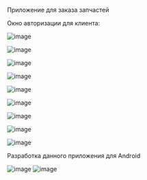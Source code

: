 Приложение для заказа запчастей

Окно авторизации для клиента:

![image](https://github.com/nanoprize/application-for-ordering-goods/assets/54024983/f95b3d7a-1af7-4647-b729-a0bfcef3ebb4)

![image](https://github.com/nanoprize/application-for-ordering-goods/assets/54024983/4462536c-8845-4066-8c7e-1f9d3a0ad25e)

![image](https://github.com/nanoprize/application-for-ordering-goods/assets/54024983/46bafb6f-9745-4ca0-8471-f2fd45ff8e37)

![image](https://github.com/nanoprize/application-for-ordering-goods/assets/54024983/4ce658cc-187c-4c27-ad08-dcd7b929d4d4)

![image](https://github.com/nanoprize/application-for-ordering-goods/assets/54024983/011a62e5-bb6c-43dc-aa37-f0fda39548bd)


![image](https://github.com/nanoprize/application-for-ordering-goods/assets/54024983/f8412995-80d9-48fc-9985-93fb6a533399)

![image](https://github.com/nanoprize/application-for-ordering-goods/assets/54024983/ce77f0da-0d66-4916-af4a-3148653f498a)

![image](https://github.com/nanoprize/application-for-ordering-goods/assets/54024983/85eb25f7-55f6-4e4d-af51-45be0321469a)

![image](https://github.com/nanoprize/application-for-ordering-goods/assets/54024983/40ce6d9e-c171-4325-b5d7-ef687ead1786)


Разработка данного приложения для Android

![image](https://github.com/nanoprize/application-for-ordering-goods/assets/54024983/68e942e9-3465-4dae-922e-028363700853)
![image](https://github.com/nanoprize/application-for-ordering-goods/assets/54024983/40974ede-ae1c-4a7b-8031-d00de0aef10e)







